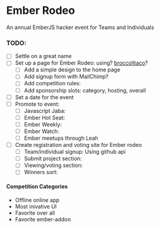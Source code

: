 # Ember Rodeo
An annual EmberJS hacker event for Teams and Individuals 

### TODO: 

- [ ] Settle on a great name
- [ ] Set up a page for Ember Rodeo: using? [broccolitaco](http://broccoli-taco.com/)? 
    - [ ] Add a simple design to the home page
    - [ ] Add signup form with MailChimp?
    - [ ] Add competition rules:
    - [ ] Add sponsorship slots: category, hosting, overall

- [ ] Set a date for the event
- [ ] Promote to event: 
    - [ ] Javascript Jaba:
    - [ ] Ember Hot Seat:
    - [ ] Ember Weekly:
    - [ ] Ember Watch:
    - [ ] Ember meetups through Leah

- [ ] Create registration and voting site for Ember rodeo
    - [ ] Team/individual signup: Using github api
    - [ ] Submit project section:
    - [ ] Viewing/voting section:
    - [ ] Winners sort:

#### Competition Categories
- Offline online app
- Most inivative UI
- Favorite over all
- Favorite ember-addon


